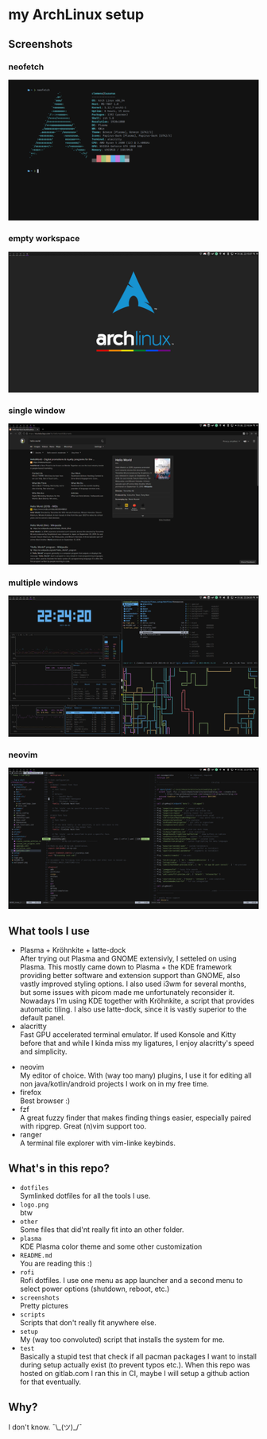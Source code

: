 # my ArchLinux setup

## Screenshots

### neofetch

![fn](./screenshots/nf.png)

### empty workspace

![empty](./screenshots/empty.png)

### single window

![single](./screenshots/ff.png)

### multiple windows

![mult](./screenshots/mult.png)

### neovim

![neovim](./screenshots/neovim.png)

## What tools I use

- Plasma + Kröhnkite + latte-dock  
  After trying out Plasma and GNOME extensivly, I setteled on using Plasma. This mostly came down to Plasma + the KDE framework providing better software and extension support than GNOME, also vastly improved styling options. I also used i3wm for several months, but some issues with picom made me unfortunately reconsider it. Nowadays I'm using KDE together with Kröhnkite, a script that provides automatic tiling. I also use latte-dock, since it is vastly superior to the default panel.  
- alacritty  
  Fast GPU accelerated terminal emulator. If used Konsole and Kitty before that and while I kinda miss my ligatures, I enjoy alacritty's speed and simplicity. </p>
- neovim  
  My editor of choice. With (way too many) plugins, I use it for editing all non java/kotlin/android projects I work on in my free time.
- firefox  
  Best browser :)
- fzf  
  A great fuzzy finder that makes finding things easier, especially paired with ripgrep. Great (n)vim support too.
- ranger  
  A terminal file explorer with vim-linke keybinds.

## What's in this repo?

- `dotfiles`  
  Symlinked dotfiles for all the tools I use.
- `logo.png`  
  btw
- `other`  
  Some files that did'nt really fit into an other folder.
- `plasma`  
  KDE Plasma color theme and some other customization
- `README.md`  
  You are reading this :)
- `rofi`  
  Rofi dotfiles. I use one menu as app launcher and a second menu to select power options (shutdown, reboot, etc.)
- `screenshots`  
  Pretty pictures
- `scripts`  
  Scripts that don't really fit anywhere else.
- `setup`  
  My (way too convoluted) script that installs the system for me.
- `test`  
  Basically a stupid test that check if all pacman packages I want to install during setup actually exist (to prevent typos etc.). When this repo was hosted on gitlab.com I ran this in CI, maybe I will setup a github action for that eventually.

## Why?

I don't know. ¯\\\_(ツ)_/¯
